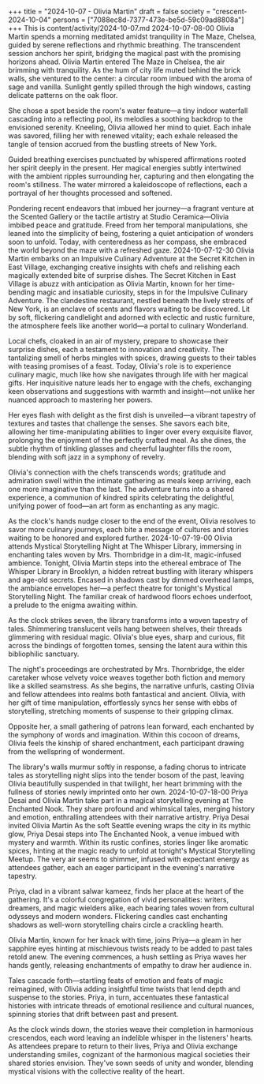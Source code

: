 +++
title = "2024-10-07 - Olivia Martin"
draft = false
society = "crescent-2024-10-04"
persons = ["7088ec8d-7377-473e-be5d-59c09ad8808a"]
+++
This is content/activity/2024-10-07.md
2024-10-07-08-00
Olivia Martin spends a morning meditated amidst tranquility in The Maze, Chelsea, guided by serene reflections and rhythmic breathing. The transcendent session anchors her spirit, bridging the magical past with the promising horizons ahead.
Olivia Martin entered The Maze in Chelsea, the air brimming with tranquility. As the hum of city life muted behind the brick walls, she ventured to the center: a circular room imbued with the aroma of sage and vanilla. Sunlight gently spilled through the high windows, casting delicate patterns on the oak floor.

She chose a spot beside the room's water feature—a tiny indoor waterfall cascading into a reflecting pool, its melodies a soothing backdrop to the envisioned serenity. Kneeling, Olivia allowed her mind to quiet. Each inhale was savored, filling her with renewed vitality; each exhale released the tangle of tension accrued from the bustling streets of New York.

Guided breathing exercises punctuated by whispered affirmations rooted her spirit deeply in the present. Her magical energies subtly intertwined with the ambient ripples surrounding her, capturing and then elongating the room's stillness. The water mirrored a kaleidoscope of reflections, each a portrayal of her thoughts processed and softened.

Pondering recent endeavors that imbued her journey—a fragrant venture at the Scented Gallery or the tactile artistry at Studio Ceramica—Olivia imbibed peace and gratitude. Freed from her temporal manipulations, she leaned into the simplicity of being, fostering a quiet anticipation of wonders soon to unfold. Today, with centeredness as her compass, she embraced the world beyond the maze with a refreshed gaze.
2024-10-07-12-30
Olivia Martin embarks on an Impulsive Culinary Adventure at the Secret Kitchen in East Village, exchanging creative insights with chefs and relishing each magically extended bite of surprise dishes.
The Secret Kitchen in East Village is abuzz with anticipation as Olivia Martin, known for her time-bending magic and insatiable curiosity, steps in for the Impulsive Culinary Adventure. The clandestine restaurant, nestled beneath the lively streets of New York, is an enclave of scents and flavors waiting to be discovered. Lit by soft, flickering candlelight and adorned with eclectic and rustic furniture, the atmosphere feels like another world—a portal to culinary Wonderland. 

Local chefs, cloaked in an air of mystery, prepare to showcase their surprise dishes, each a testament to innovation and creativity. The tantalizing smell of herbs mingles with spices, drawing guests to their tables with teasing promises of a feast. Today, Olivia's role is to experience culinary magic, much like how she navigates through life with her magical gifts. Her inquisitive nature leads her to engage with the chefs, exchanging keen observations and suggestions with warmth and insight—not unlike her nuanced approach to mastering her powers. 

Her eyes flash with delight as the first dish is unveiled—a vibrant tapestry of textures and tastes that challenge the senses. She savors each bite, allowing her time-manipulating abilities to linger over every exquisite flavor, prolonging the enjoyment of the perfectly crafted meal. As she dines, the subtle rhythm of tinkling glasses and cheerful laughter fills the room, blending with soft jazz in a symphony of revelry.

Olivia's connection with the chefs transcends words; gratitude and admiration swell within the intimate gathering as meals keep arriving, each one more imaginative than the last. The adventure turns into a shared experience, a communion of kindred spirits celebrating the delightful, unifying power of food—an art form as enchanting as any magic. 

As the clock's hands nudge closer to the end of the event, Olivia resolves to savor more culinary journeys, each bite a message of cultures and stories waiting to be honored and explored further.
2024-10-07-19-00
Olivia attends Mystical Storytelling Night at The Whisper Library, immersing in enchanting tales woven by Mrs. Thornbridge in a dim-lit, magic-infused ambience.
Tonight, Olivia Martin steps into the ethereal embrace of The Whisper Library in Brooklyn, a hidden retreat bustling with literary whispers and age-old secrets. Encased in shadows cast by dimmed overhead lamps, the ambiance envelopes her—a perfect theatre for tonight's Mystical Storytelling Night. The familiar creak of hardwood floors echoes underfoot, a prelude to the enigma awaiting within.

As the clock strikes seven, the library transforms into a woven tapestry of tales. Shimmering translucent veils hang between shelves, their threads glimmering with residual magic. Olivia's blue eyes, sharp and curious, flit across the bindings of forgotten tomes, sensing the latent aura within this bibliophilic sanctuary.

The night's proceedings are orchestrated by Mrs. Thornbridge, the elder caretaker whose velvety voice weaves together both fiction and memory like a skilled seamstress. As she begins, the narrative unfurls, casting Olivia and fellow attendees into realms both fantastical and ancient. Olivia, with her gift of time manipulation, effortlessly syncs her sense with ebbs of storytelling, stretching moments of suspense to their gripping climax.

Opposite her, a small gathering of patrons lean forward, each enchanted by the symphony of words and imagination. Within this cocoon of dreams, Olivia feels the kinship of shared enchantment, each participant drawing from the wellspring of wonderment.

The library's walls murmur softly in response, a fading chorus to intricate tales as storytelling night slips into the tender bosom of the past, leaving Olivia beautifully suspended in that twilight, her heart brimming with the fullness of stories newly imprinted onto her own.
2024-10-07-18-00
Priya Desai and Olivia Martin take part in a magical storytelling evening at The Enchanted Nook. They share profound and whimsical tales, merging history and emotion, enthralling attendees with their narrative artistry.
Priya Desai invited Olivia Martin
As the soft Seattle evening wraps the city in its mythic glow, Priya Desai steps into The Enchanted Nook, a venue imbued with mystery and warmth. Within its rustic confines, stories linger like aromatic spices, hinting at the magic ready to unfold at tonight's Mystical Storytelling Meetup. The very air seems to shimmer, infused with expectant energy as attendees gather, each an eager participant in the evening's narrative tapestry.

Priya, clad in a vibrant salwar kameez, finds her place at the heart of the gathering. It's a colorful congregation of vivid personalities: writers, dreamers, and magic wielders alike, each bearing tales woven from cultural odysseys and modern wonders. Flickering candles cast enchanting shadows as well-worn storytelling chairs circle a crackling hearth.

Olivia Martin, known for her knack with time, joins Priya—a gleam in her sapphire eyes hinting at mischievous twists ready to be added to past tales retold anew. The evening commences, a hush settling as Priya waves her hands gently, releasing enchantments of empathy to draw her audience in.

Tales cascade forth—startling feats of emotion and feats of magic reimagined, with Olivia adding insightful time twists that lend depth and suspense to the stories. Priya, in turn, accentuates these fantastical histories with intricate threads of emotional resilience and cultural nuances, spinning stories that drift between past and present.

As the clock winds down, the stories weave their completion in harmonious crescendos, each word leaving an indelible whisper in the listeners' hearts. As attendees prepare to return to their lives, Priya and Olivia exchange understanding smiles, cognizant of the harmonious magical societies their shared stories envision. They've sown seeds of unity and wonder, blending mystical visions with the collective reality of the heart.
